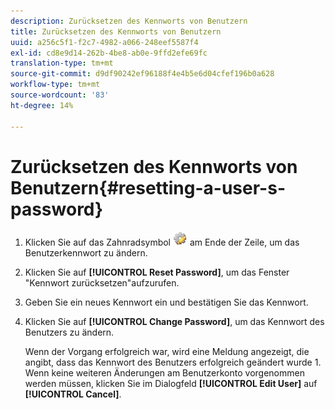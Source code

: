 ```yaml
---
description: Zurücksetzen des Kennworts von Benutzern
title: Zurücksetzen des Kennworts von Benutzern
uuid: a256c5f1-f2c7-4982-a066-248eef5587f4
exl-id: cd8e9d14-262b-4be8-ab0e-9ffd2efe69fc
translation-type: tm+mt
source-git-commit: d9df90242ef96188f4e4b5e6d04cfef196b0a628
workflow-type: tm+mt
source-wordcount: '83'
ht-degree: 14%

---
```


# Zurücksetzen des Kennworts von Benutzern{#resetting-a-user-s-password}

1. Klicken Sie auf das Zahnradsymbol ![](assets/edit_icon.png) am Ende der Zeile, um das Benutzerkennwort zu ändern.
1. Klicken Sie auf **[!UICONTROL Reset Password]**, um das Fenster &quot;Kennwort zurücksetzen&quot;aufzurufen.
1. Geben Sie ein neues Kennwort ein und bestätigen Sie das Kennwort.
1. Klicken Sie auf **[!UICONTROL Change Password]**, um das Kennwort des Benutzers zu ändern.

   Wenn der Vorgang erfolgreich war, wird eine Meldung angezeigt, die angibt, dass das Kennwort des Benutzers erfolgreich geändert wurde 1. Wenn keine weiteren Änderungen am Benutzerkonto vorgenommen werden müssen, klicken Sie im Dialogfeld **[!UICONTROL Edit User]** auf **[!UICONTROL Cancel]**.
